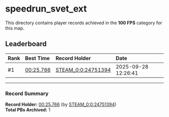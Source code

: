 # speedrun_svet_ext

This directory contains player records achieved in the **100 FPS** category for this map.

## Leaderboard

| Rank | Best Time | Record Holder | Date                |
| :--- | :-------- | :------------ | :------------------ |
| #1   | [00:25.766](./00025766_STEAM_0_0_24751394_20250928-122641.zip) | [STEAM_0:0:24751394](https://speedrun16.com/profile/STEAM_0:0:24751394)   | 2025-09-28 12:26:41 |

---

### Record Summary
**Record Holder:** [00:25.766](./00025766_STEAM_0_0_24751394_20250928-122641.zip) (by [STEAM_0:0:24751394](https://speedrun16.com/profile/STEAM_0:0:24751394))  
**Total PBs Archived:** 1